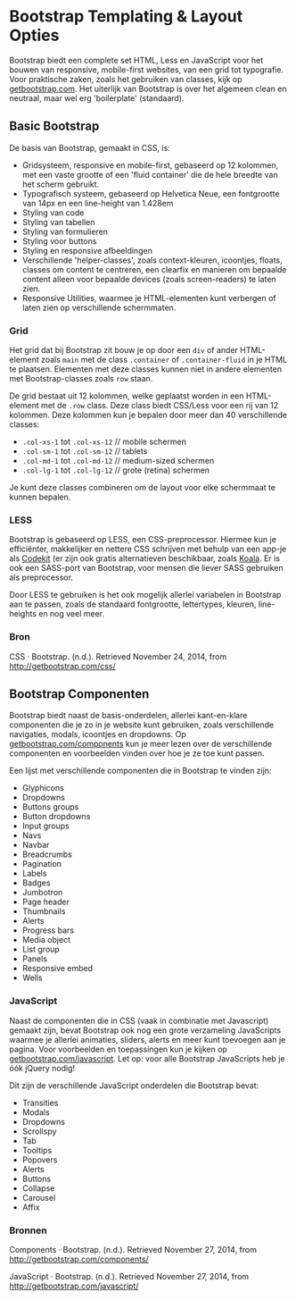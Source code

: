 # Bootstrap Templating & Layout Opties

Bootstrap biedt een complete set HTML, Less en JavaScript voor het bouwen van responsive, mobile-first websites, van een grid tot typografie. Voor praktische zaken, zoals het gebruiken van classes, kijk op [getbootstrap.com](http://www.getbootstrap.com/). Het uiterlijk van Bootstrap is over het algemeen clean en neutraal, maar wel erg 'boilerplate' (standaard).

## Basic Bootstrap

De basis van Bootstrap, gemaakt in CSS, is:

- Gridsysteem, responsive en mobile-first, gebaseerd op 12 kolommen, met een vaste grootte of een 'fluid container' die de hele breedte van het scherm gebruikt.
- Typografisch systeem, gebaseerd op Helvetica Neue, een fontgrootte van 14px en een line-height van 1.428em
- Styling van code
- Styling van tabellen
- Styling van formulieren
- Styling voor buttons
- Styling en responsive afbeeldingen
- Verschillende 'helper-classes', zoals context-kleuren, icoontjes, floats, classes om content te centreren, een clearfix en manieren om bepaalde content alleen voor bepaalde devices (zoals screen-readers) te laten zien.
- Responsive Utilities, waarmee je HTML-elementen kunt verbergen of laten zien op verschillende schermmaten.

### Grid

Het grid dat bij Bootstrap zit bouw je op door een `div` of ander HTML-element zoals `main` met de class `.container` of `.container-fluid` in je HTML te plaatsen. Elementen met deze classes kunnen niet in andere elementen met Bootstrap-classes zoals `row` staan.

De grid bestaat uit 12 kolommen, welke geplaatst worden in een HTML-element met de `.row` class. Deze class biedt CSS/Less voor een rij van 12 kolommen. Deze kolommen kun je bepalen door meer dan 40 verschillende classes:

- `.col-xs-1` tot `.col-xs-12` // mobile schermen
- `.col-sm-1` tot `.col-sm-12` // tablets
- `.col-md-1` tot `.col-md-12` // medium-sized schermen
- `.col-lg-1` tot `.col-lg-12` // grote (retina) schermen

Je kunt deze classes combineren om de layout voor elke schermmaat te kunnen bepalen.

### LESS

Bootstrap is gebaseerd op LESS, een CSS-preprocessor. Hiermee kun je efficiënter, makkelijker en nettere CSS schrijven met behulp van een app-je als [Codekit](https://incident57.com/codekit/) (er zijn ook gratis alternatieven beschikbaar, zoals [Koala](http://koala-app.com/). Er is ook een SASS-port van Bootstrap, voor mensen die liever SASS gebruiken als preprocessor.

Door LESS te gebruiken is het ook mogelijk allerlei variabelen in Bootstrap aan te passen, zoals de standaard fontgrootte, lettertypes, kleuren, line-heights en nog veel meer.

### Bron
CSS · Bootstrap. (n.d.). Retrieved November 24, 2014, from http://getbootstrap.com/css/

## Bootstrap Componenten

Bootstrap biedt naast de basis-onderdelen, allerlei kant-en-klare componenten die je zo in je website kunt gebruiken, zoals verschillende navigaties, modals, icoontjes en dropdowns. Op [getbootstrap.com/components](http://getbootstrap.com/components/) kun je meer lezen over de verschillende componenten en voorbeelden vinden over hoe je ze toe kunt passen.

Een lijst met verschillende componenten die in Bootstrap te vinden zijn:

- Glyphicons
- Dropdowns
- Buttons groups
- Button dropdowns
- Input groups
- Navs
- Navbar
- Breadcrumbs
- Pagination
- Labels
- Badges
- Jumbotron
- Page header
- Thumbnails
- Alerts
- Progress bars
- Media object
- List group
- Panels
- Responsive embed
- Wells

### JavaScript

Naast de componenten die in CSS (vaak in combinatie met Javascript) gemaakt zijn, bevat Bootstrap ook nog een grote verzameling JavaScripts waarmee je allerlei animaties, sliders, alerts en meer kunt toevoegen aan je pagina. Voor voorbeelden en toepassingen kun je kijken op [getbootstrap.com/javascript](http://getbootstrap.com/javascript/). Let op: voor alle Bootstrap JavaScripts heb je óók jQuery nodig!

Dit zijn de verschillende JavaScript onderdelen die Bootstrap bevat:

- Transities
- Modals
- Dropdowns
- Scrollspy
- Tab
- Tooltips
- Popovers
- Alerts
- Buttons
- Collapse
- Carousel
- Affix

### Bronnen
Components · Bootstrap. (n.d.). Retrieved November 27, 2014, from http://getbootstrap.com/components/

JavaScript · Bootstrap. (n.d.). Retrieved November 27, 2014, from http://getbootstrap.com/javascript/
